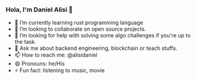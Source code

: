 ### Hola, I'm Daniel Alisi 👋


- 🌱 I’m currently learning rust programming language
- 👯 I’m looking to collaborate on open source projects.
- 🤔 I’m looking for help with solving some algo challenges if you're up to the task.
- 💬 Ask me about backend engineering, blockchain or teach stuffs.
- 📫 How to reach me: @alisidaniel
- 😄 Pronouns: he/His
- ⚡ Fun fact: listening to music, movie
